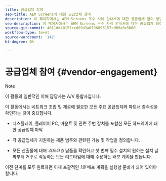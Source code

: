 ```yaml
---
title: 공급업체 참여
seo-title: AEM Screens에 대한 공급업체 참여
description: 이 페이지에서는 AEM Screens 우수 사례 안내서에 대한 공급업체 참여 방법에 대해 설명합니다
seo-description: 이 페이지에서는 AEM Screens 우수 사례 안내서에 대한 공급업체 참여 방법에 대해 설명합니다
source-git-commit: 4611dd40153ccd09d3a0796093157cd09a8e5b80
workflow-type: tm+mt
source-wordcount: '142'
ht-degree: 0%

---
```



# 공급업체 참여 {#vendor-engagement}

>[!NOTE]
>이 활동의 일반적인 이해 담당자는 A/V 통합자입니다.

이 활동에서는 네트워크 조립 및 제공에 필요한 모든 주요 공급업체와 파트너 종속성을 확인하는 것이 중요합니다.

* 디스플레이, 플레이어 PC, 마운트 및 관련 주변 장치를 포함한 모든 하드웨어에 대한 공급업체 파악

* 각 공급업체가 지원하는 제품 범주와 관련된 기능 및 작업을 정의합니다.

* 모든 산출물에 대해 *리드타임* 납품을 확인하고 첫 번째 필수 설치의 원하는 설치 날짜부터 거꾸로 작동하는 모든 리드타임에 대해 수용하는 배포 계획을 만듭니다.

이전 단계를 모두 완료하면 이제 포괄적인 *1일* 배포 계획을 실행할 준비가 되어 있어야 합니다.
